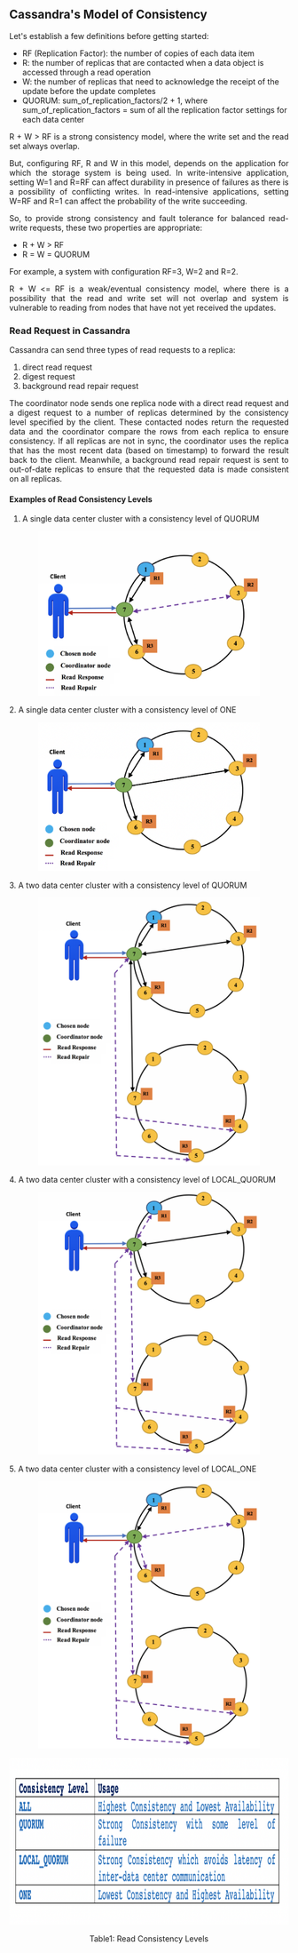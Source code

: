 ## Cassandra's Model of Consistency

<p align="justify">
Let's establish a few definitions before getting started:
<p>

* RF (Replication Factor): the number of copies of each data item
* R: the number of replicas that are contacted when a data object is accessed through a read operation
* W: the number of replicas that need to acknowledge the receipt of the update before the update completes
* QUORUM: sum_of_replication_factors/2 + 1, where sum_of_replication_factors = sum of all the replication factor settings for each data center

<p align="justify">  
R + W > RF is a strong consistency model, where the write set and the read set always overlap.
</p>

<p align="justify">
But, configuring RF, R and W in this model, depends on the application for which the storage system is being used. In write-intensive application, setting W=1 and R=RF can affect durability in presence of failures as there is a possibility of conflicting writes. In read-intensive applications, setting W=RF and R=1 can affect the probability of the write succeeding.
</p>
<p align="justify">
So, to provide strong consistency and fault tolerance for balanced read-write requests, these two properties are appropriate:
</p>

* R + W > RF 
* R = W = QUORUM

<p align="justify">
For example, a system with configuration RF=3, W=2 and R=2.
</p>

<p align="justify">
R + W <= RF is a weak/eventual consistency model, where there is a possibility that the read and write set will not overlap and system is vulnerable to reading from nodes that have not yet received the updates.
</p>
  
### Read Request in Cassandra
<p align="justify">
Cassandra can send three types of read requests to a replica:
</p>

1. direct read request
2. digest request
3. background read repair request

<p align="justify">
The coordinator node sends one replica node with a direct read request and a digest request to a number of replicas determined by the consistency level specified by the client. These contacted nodes return the requested data and the coordinator compare the rows from each replica to ensure consistency. If all replicas are not in sync, the coordinator uses the replica that has the most recent data (based on timestamp) to forward the result back to the client. Meanwhile, a background read repair request is sent to out-of-date replicas to ensure that the requested data is made consistent on all replicas.
</p>

#### Examples of Read Consistency Levels

1. A single data center cluster with a consistency level of QUORUM 
<p align="center">
  <img src="case1_readcase.png" alt="Read Example 1" width="400px;" style="background:none; border:none; box-shadow:none;"/>
</p>
2. A single data center cluster with a consistency level of ONE
<p align="center">
  <img src="case2_read.png" alt="Read Example 2" width="400px;" style="background:none; border:none; box-shadow:none;"/>
</p>
3. A two data center cluster with a consistency level of QUORUM
<p align="center">
  <img src="case3_read.png" alt="Read Example 3" width="400px;" style="background:none; border:none; box-shadow:none;"/>
</p>
4. A two data center cluster with a consistency level of LOCAL_QUORUM
<p align="center">
  <img src="case4_read.png" alt="Read Example 4" width="400px;" style="background:none; border:none; box-shadow:none;"/>
</p>
5. A two data center cluster with a consistency level of LOCAL_ONE 
<p align="center">
  <img src="case5_read.png" alt="Read Example 5" width="400px;" style="background:none; border:none; box-shadow:none;"/>
</p>

<p align="center">
  <img src="table1_read.png" alt="Read_Table" width="800px;" height="300px;" style="background:none; border:none; box-shadow:none;"/>
</p>
<p align="center">Table1: Read Consistency Levels</p>

